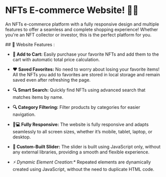 # NFTs E-commerce Website! 🎉💎
<p align="left">
An NFTs e-commerce platform with a fully responsive design and multiple features to offer a seamless and complete shopping experience! Whether you're an NFT collector or investor, this is the perfect platform for you.
</p>
## 🌟 Website Features :

- **🛒 Add to Cart:** Easily purchase your favorite NFTs and add them to the cart with automatic total price calculation.

- **❤️ Saved Favorites:** No need to worry about losing your favorite items! All the NFTs you add to favorites are stored in local storage and remain saved even after refreshing the page.

- **🔍 Smart Search:** Quickly find NFTs using advanced search that matches items by name.

- **🔍 Category Filtering:** Filter products by categories for easier navigation.

- **📱💻 Fully Responsive:** The website is fully responsive and adapts seamlessly to all screen sizes, whether it’s mobile, tablet, laptop, or desktop.

- **🎯 Custom-Built Slider:** The slider is built using JavaScript only, without any external libraries, providing a smooth and flexible experience.

- *⚡️ Dynamic Element Creation:** Repeated elements are dynamically created using JavaScript, without the need to duplicate HTML code.

